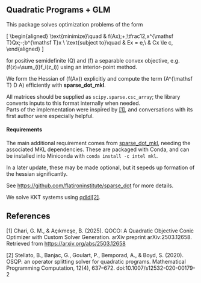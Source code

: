 ## Quadratic Programs + GLM

This package solves optimization problems of the form

\[
\begin{aligned}
\text{minimize}\quad & f(Ax)\;+\;\tfrac12\,x^{\mathsf T}Qx\;-\;b^{\mathsf T}x \\
\text{subject to}\quad & Ex = e,\\
& Cx \le c,
\end{aligned}
\]

for positive semidefinite \(Q\) and \(f\) a separable convex objective, e.g. \(f(z)=\sum_{i}f_i(z_i)\)
using an interior-point method.

We form the Hessian of \(f(Ax)\) explicitly and compute the term \(A^{\mathsf T} D A\) efficiently with **sparse\_dot\_mkl**.

All matrices should be supplied as `scipy.sparse.csc_array`; the library converts inputs to this format internally when needed.  
Parts of the implementation were inspired by [[1]](#1), and conversations with its first author were especially helpful.

#### Requirements
The main additional requirement comes from [sparse_dot_mkl](https://github.com/flatironinstitute/sparse_dot), 
needing the associated MKL dependencies.
These are packaged with Conda, and can be installed into Miniconda with `conda install -c intel mkl`.

In a later update, these may be made optional, but it sepeds up formation of the hessian significantly.

See https://github.com/flatironinstitute/sparse_dot for more details.

We solve KKT systems using [qdldl](https://github.com/osqp/qdldl-python)[[2]](#2).

## References
<a id="1">[1]</a>
Chari, G. M., & Açıkmeşe, B. (2025). QOCO: A Quadratic Objective Conic Optimizer with Custom Solver Generation. arXiv preprint arXiv:2503.12658. Retrieved from https://arxiv.org/abs/2503.12658

<a id="2">[2]</a> 
Stellato, B., Banjac, G., Goulart, P., Bemporad, A., & Boyd, S. (2020). OSQP: an operator splitting solver for quadratic programs. Mathematical Programming Computation, 12(4), 637–672. doi:10.1007/s12532-020-00179-2